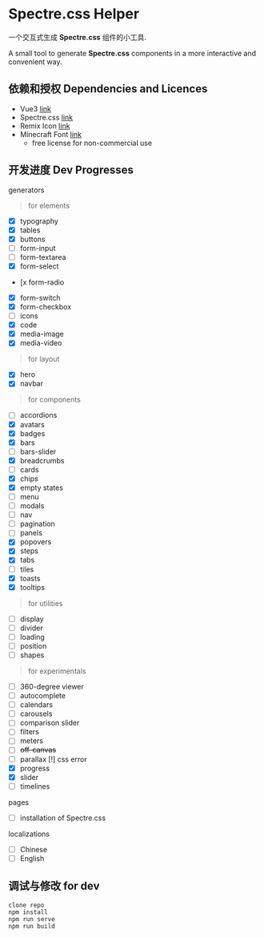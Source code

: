 # Spectre.css Helper

一个交互式生成 **Spectre.css** 组件的小工具.

A small tool to generate **Spectre.css** components
in a more interactive and convenient way.

## 依赖和授权 Dependencies and Licences

* Vue3 [link](https://v3.vuejs.org/)
* Spectre.css [link](https://picturepan2.github.io/spectre/index.html)
* Remix Icon [link](https://remixicon.com/)
* Minecraft Font [link](https://www.fontspace.com/minecraft-font-f28180)
  * free license for non-commercial use

## 开发进度 Dev Progresses

generators

> for elements
- [x] typography
- [x] tables 
- [x] buttons
- [ ] form-input
- [ ] form-textarea
- [x] form-select
- [x form-radio
- [x] form-switch
- [x] form-checkbox
- [ ] icons
- [x] code
- [x] media-image
- [x] media-video
> for layout
- [x] hero
- [x] navbar
> for components
- [ ] accordions
- [x] avatars
- [x] badges
- [x] bars
- [ ] bars-slider
- [x] breadcrumbs
- [ ] cards
- [x] chips
- [x] empty states
- [ ] menu
- [ ] modals
- [ ] nav
- [ ] pagination
- [ ] panels
- [x] popovers
- [x] steps
- [x] tabs
- [ ] tiles
- [x] toasts
- [x] tooltips
> for utilities
- [ ] display
- [ ] divider
- [ ] loading
- [ ] position
- [ ] shapes
> for experimentals
- [ ] 360-degree viewer
- [ ] autocomplete
- [ ] calendars
- [ ] carousels
- [ ] comparison slider
- [ ] filters
- [ ] meters
- [ ] <del>off-canvas</del>
- [ ] parallax [!] css error
- [x] progress
- [x] slider
- [ ] timelines

pages

- [ ] installation of Spectre.css

localizations

- [ ] Chinese
- [ ] English

## 调试与修改 for dev

```
clone repo
npm install
npm run serve
npm run build
```
